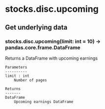 # stocks.disc.upcoming

## Get underlying data 
### stocks.disc.upcoming(limit: int = 10) -> pandas.core.frame.DataFrame

Returns a DataFrame with upcoming earnings

    Parameters
    ----------
    limit : int
        Number of pages

    Returns
    -------
    DataFrame
        Upcoming earnings DataFrame
